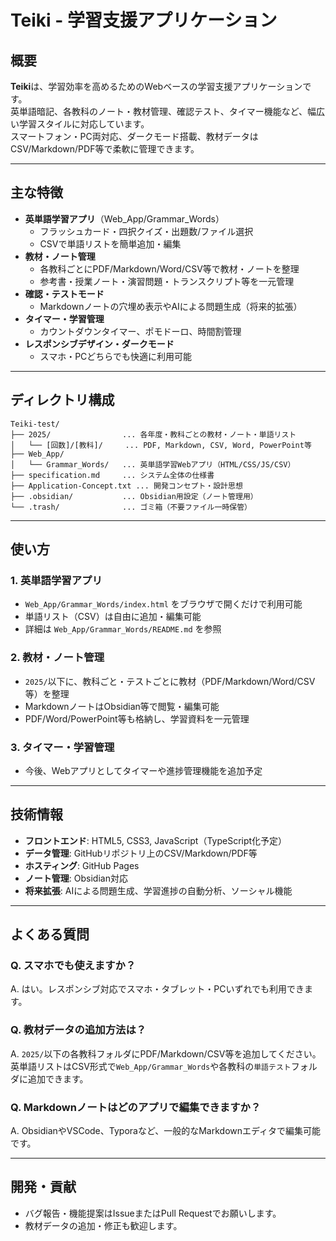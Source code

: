 # Teiki - 学習支援アプリケーション

## 概要

**Teiki**は、学習効率を高めるためのWebベースの学習支援アプリケーションです。  
英単語暗記、各教科のノート・教材管理、確認テスト、タイマー機能など、幅広い学習スタイルに対応しています。  
スマートフォン・PC両対応、ダークモード搭載、教材データはCSV/Markdown/PDF等で柔軟に管理できます。

---

## 主な特徴

- **英単語学習アプリ**（Web_App/Grammar_Words）
  - フラッシュカード・四択クイズ・出題数/ファイル選択
  - CSVで単語リストを簡単追加・編集
- **教材・ノート管理**
  - 各教科ごとにPDF/Markdown/Word/CSV等で教材・ノートを整理
  - 参考書・授業ノート・演習問題・トランスクリプト等を一元管理
- **確認・テストモード**
  - Markdownノートの穴埋め表示やAIによる問題生成（将来的拡張）
- **タイマー・学習管理**
  - カウントダウンタイマー、ポモドーロ、時間割管理
- **レスポンシブデザイン・ダークモード**
  - スマホ・PCどちらでも快適に利用可能

---

## ディレクトリ構成

```
Teiki-test/
├── 2025/                ... 各年度・教科ごとの教材・ノート・単語リスト
│   └── [回数]/[教科]/     ... PDF, Markdown, CSV, Word, PowerPoint等
├── Web_App/
│   └── Grammar_Words/   ... 英単語学習Webアプリ（HTML/CSS/JS/CSV）
├── specification.md     ... システム全体の仕様書
├── Application-Concept.txt ... 開発コンセプト・設計思想
├── .obsidian/           ... Obsidian用設定（ノート管理用）
└── .trash/              ... ゴミ箱（不要ファイル一時保管）
```

---

## 使い方

### 1. 英単語学習アプリ

- `Web_App/Grammar_Words/index.html` をブラウザで開くだけで利用可能
- 単語リスト（CSV）は自由に追加・編集可能
- 詳細は `Web_App/Grammar_Words/README.md` を参照

### 2. 教材・ノート管理

- `2025/`以下に、教科ごと・テストごとに教材（PDF/Markdown/Word/CSV等）を整理
- MarkdownノートはObsidian等で閲覧・編集可能
- PDF/Word/PowerPoint等も格納し、学習資料を一元管理

### 3. タイマー・学習管理

- 今後、Webアプリとしてタイマーや進捗管理機能を追加予定

---

## 技術情報

- **フロントエンド**: HTML5, CSS3, JavaScript（TypeScript化予定）
- **データ管理**: GitHubリポジトリ上のCSV/Markdown/PDF等
- **ホスティング**: GitHub Pages
- **ノート管理**: Obsidian対応
- **将来拡張**: AIによる問題生成、学習進捗の自動分析、ソーシャル機能

---

## よくある質問

### Q. スマホでも使えますか？
A. はい。レスポンシブ対応でスマホ・タブレット・PCいずれでも利用できます。

### Q. 教材データの追加方法は？
A. `2025/`以下の各教科フォルダにPDF/Markdown/CSV等を追加してください。  
   英単語リストはCSV形式で`Web_App/Grammar_Words`や各教科の`単語テスト`フォルダに追加できます。

### Q. Markdownノートはどのアプリで編集できますか？
A. ObsidianやVSCode、Typoraなど、一般的なMarkdownエディタで編集可能です。

---

## 開発・貢献

- バグ報告・機能提案はIssueまたはPull Requestでお願いします。
- 教材データの追加・修正も歓迎します。 
